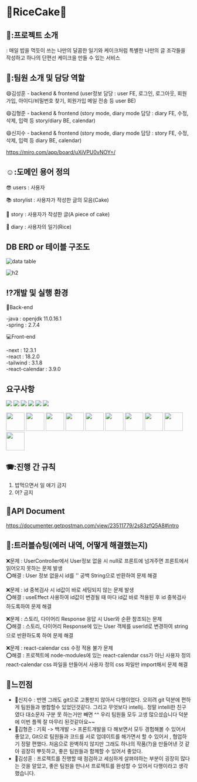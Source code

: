 # 🥇RiceCake🥇
## 🚄:프로젝트 소개
: 매일 밥을 먹듯이 쓰는 나만의 달콤한 일기와 케이크처럼 특별한 나만의 글 조각들을 작성하고 하나의 단편선 케이크을 만들 수 있는 서비스

## 🍬:팀원 소개 및 담당 역할 
😄김성훈 - backend & frontend
            (user정보 담당 : user FE, 로그인, 로그아웃, 회원가입, 아이디/비밀번호 찾기, 회원가입 메일 전송 등 user BE)
            
😄김형준 - backend & frontend
            (story mode, diary mode 담당 : diary FE, 수정, 삭제, 입력 등 story/diary BE, calendar)
            
😄신지수 - backend & frontend
            (story mode, diary mode 담당 : story FE, 수정, 삭제, 입력 등 diary BE, calendar)
            
            
https://miro.com/app/board/uXjVPU0vNOY=/
            

## ☺️:도메인 용어 정의
:sunglasses: users : 사용자

:books: storylist : 사용자가 작성한 글의 모음(Cake)

:green_book: story : 사용자가 작성한 글(A piece of cake)

:notebook: diary : 사용자의 일기(Rice)


## DB ERD or 테이블 구조도
![data table](https://user-images.githubusercontent.com/108638803/194300916-6c86d45d-23e7-4b0e-9929-f7060222da0f.png)

![h2](https://user-images.githubusercontent.com/108638803/194301943-414599f0-b307-4328-82e9-17a127d3cb00.png)


## :interrobang:개발 및 실행 환경
:wrench:Back-end

-java : openjdk 11.0.16.1<br>
-spring : 2.7.4

:computer:Front-end

-next : 12.3.1<br>
-react : 18.2.0<br>
-tailwind : 3.1.8<br>
-react-calendar : 3.9.0<br>

## 요구사항
<p>
<img src="https://img.shields.io/badge/GIT-E44C30?style=for-the-badge&logo=git&logoColor=white"/>
<img src="https://img.shields.io/badge/HTML5-E34F26?style=for-the-badge&logo=html5&logoColor=white"/>
<img src="https://img.shields.io/badge/CSS3-1572B6?style=for-the-badge&logo=css3&logoColor=white"/>
<img src="https://img.shields.io/badge/Zoom-2D8CFF?style=for-the-badge&logo=zoom&logoColor=white"/>
<img src="https://img.shields.io/badge/Discord-5865F2?style=for-the-badge&logo=discord&logoColor=white"/>
<img src="https://img.shields.io/badge/Miro-F7C922?style=for-the-badge&logo=Miro&logoColor=050036"/>
</p>
<p>
<img src="https://cdn.jsdelivr.net/gh/devicons/devicon/icons/java/java-original-wordmark.svg" width="50" height="50" />
<img src="https://cdn.jsdelivr.net/gh/devicons/devicon/icons/spring/spring-original.svg" width="50" height="50" />
<img src="https://cdn.jsdelivr.net/gh/devicons/devicon/icons/javascript/javascript-original.svg" width="50" height="50" />
<img src="https://cdn.jsdelivr.net/gh/devicons/devicon/icons/nextjs/nextjs-original-wordmark.svg"  width="50" height="50" />
<img src="https://cdn.jsdelivr.net/gh/devicons/devicon/icons/tailwindcss/tailwindcss-plain.svg" width="50" height="50" />
<img src="https://cdn.jsdelivr.net/gh/devicons/devicon/icons/intellij/intellij-original.svg" width="50" height="50" />
<img src="https://cdn.jsdelivr.net/gh/devicons/devicon/icons/vscode/vscode-original.svg" width="50" height="50" />
<img src="https://cdn.jsdelivr.net/gh/devicons/devicon/icons/mysql/mysql-original.svg" width="50" height="50" />
<img src="https://cdn.jsdelivr.net/gh/devicons/devicon/icons/github/github-original.svg" width="50" height="50" />
<img src="https://cdn.jsdelivr.net/gh/devicons/devicon/icons/npm/npm-original-wordmark.svg" width="50" height="50" />
</p>

## 🪗:진행 간 규칙
1) 밥먹으면서 일 얘기 금지
2) 어? 금지
  
## :book:API Document
https://documenter.getpostman.com/view/23511779/2s83zfQ5A8#intro

## 🤢:트러블슈팅(에러 내역, 어떻게 해결했는지)
:x:문제 : UserController에서 User정보 없을 시 null로 프론트에 넘겨주면 프론트에서 읽어오지 못하는 문제 발생<br>
:o:해결 : User 정보 없을시 id를 '' 공백 String으로 반환하여 문제 해결

:x:문제 : id 중복검사 시 id값이 바로 세팅되지 않는 문제 발생<br>
:o:해결 : useEffect 사용하여 id값이 변경될 때 마다 id값 바로 적용된 후 id 중복검사 하도록하여 문제 해결

:x:문제 : 스토리, 다이어리 Response 응답 시 User와 순환 참조되는 문제<br>
:o:해결 : 스토리, 다이어리 Response에 있는 User 객체를 userId로 변경하여 string으로 반환하도록 하여 문제 해결

:x:문제 : react-calendar css 수정 적용 불가 문제<br>
:o:해결 : 프로젝트에 node-modules에 있는 react-calendar css가 아닌 사용자 정의 react-calendar css 파일을 만들어서 사용자 정의 css 파일만 import해서 문제 해결

## :rainbow:느낀점
- :woman:신지수 : 번엔 그래도 git으로 고통받지 않아서 다행이었다.  오히려 git 덕분에 편하게 팀원들과 병합할수 있었던것같다. 그리고  무엇보다 intellij.. 정말 intelli한 친구였다 대소문자 구분 못 하는거만 빼면 ^^ 우리 팀원들 모두 고생 많으셨습니다 덕분에 이번 플젝 잘 마무리 된것같아요~~
- :man:김형준 : 기획 -> 백개발 -> 프론트개발을 다 해보면서 모두 경험해볼 수 있어서 좋았고,  Git으로 팀원들과 코드를 서로 업데이트를 해가면서 할 수 있어서 , 협업하기 정말 편했다. 처음으로 완벽하지 않지만 그래도  하나의 작품(?)을 만들어낸 것 같아 굉장히 뿌듯하고, 좋은 팀원들과 함께할 수 있어서 좋았다.
- :man:김성훈 : 프로젝트를 진행할 때 점검하고 세심하게 살펴야하는 부분이 굉장히 많다는 것을 알았고, 좋은 팀원을 만나서 프로젝트를 완성할 수 있어서 다행이라고 생각했습니다.

